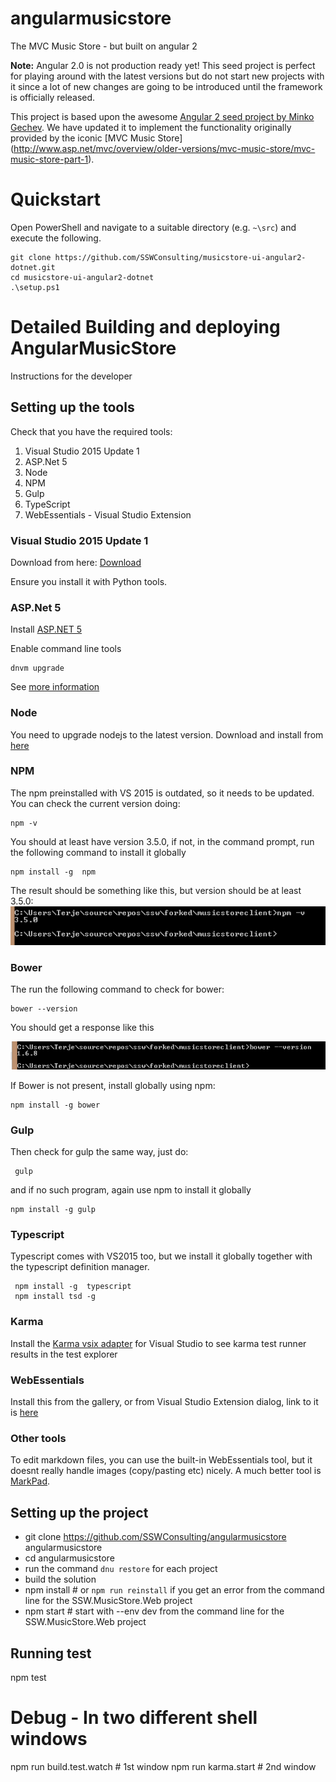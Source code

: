 # angularmusicstore

The MVC Music Store - but built on angular 2

**Note:** Angular 2.0 is not production ready yet! This seed project is perfect for playing around with the latest versions but do not start new projects with it since a lot of new changes are going to be introduced until the framework is officially released.

This project is based upon the awesome [Angular 2 seed project by Minko Gechev](https://github.com/mgechev/angular2-seed).
We have updated it to implement the functionality originally provided by the iconic [MVC Music Store] (http://www.asp.net/mvc/overview/older-versions/mvc-music-store/mvc-music-store-part-1).

# Quickstart

Open PowerShell and navigate to a suitable directory (e.g. `~\src`) and execute the following.

    git clone https://github.com/SSWConsulting/musicstore-ui-angular2-dotnet.git
    cd musicstore-ui-angular2-dotnet
    .\setup.ps1

# Detailed Building and deploying AngularMusicStore
Instructions for the developer

## Setting up the tools
Check that you have the required tools:

1.  Visual Studio 2015 Update 1
2.  ASP.Net 5
3.  Node
4.  NPM
5.  Gulp
6.  TypeScript
7.  WebEssentials - Visual Studio Extension

### Visual Studio 2015 Update 1
Download from here: [Download](http://go.microsoft.com/fwlink/?LinkId=691129) 

Ensure you install it with Python tools. 

### ASP.Net 5

Install [ASP.NET 5](https://go.microsoft.com/fwlink/?LinkId=627627)

Enable command line tools

    dnvm upgrade

See [more information](http://docs.asp.net/en/latest/getting-started/installing-on-windows.html) 

### Node
You need to upgrade nodejs to the latest version.
Download and install from [here](https://nodejs.org/en/download/)

### NPM
The npm preinstalled with VS 2015 is outdated, so it needs to be updated.
You can check the current version doing:

    npm -v

You should at least have version 3.5.0, if not, in the command prompt, run the following command to install it globally

    npm install -g  npm

The result should be something like this, but version should be at least 3.5.0:
![README](README_images\README.png)

### Bower
The run the following command to check for bower:

    bower --version
   
You should get a response like this

![README1](README_images\README1.png)


If Bower is not present, install globally using npm:

    npm install -g bower
   
### Gulp
Then check for gulp the same way, just do:

     gulp
    
 and if no such program, again use npm to install it globally 
 
    
    npm install -g gulp
    

### Typescript
 Typescript comes with VS2015 too, but we install it globally together with the typescript definition manager.
 
     npm install -g  typescript 
     npm install tsd -g
     
### Karma

Install the [Karma vsix adapter](https://visualstudiogallery.msdn.microsoft.com/4cd59e4a-82e8-4b4e-8302-d102fc81b090) for Visual Studio to see karma test runner results in the test explorer

### WebEssentials

Install this from the gallery, or from Visual Studio Extension dialog, link to it is [here](https://visualstudiogallery.msdn.microsoft.com/ee6e6d8c-c837-41fb-886a-6b50ae2d06a2)

### Other tools

To edit markdown files, you can use the built-in WebEssentials tool, but it doesnt really handle images (copy/pasting etc) nicely.  A much better tool is [MarkPad](http://code52.org/DownmarkerWPF/).




## Setting up the project

* git clone https://github.com/SSWConsulting/angularmusicstore  angularmusicstore
* cd angularmusicstore
* run the command `dnu restore` for each project
* build the solution
* npm install   # or `npm run reinstall` if you get an error from the command line for the SSW.MusicStore.Web project
* npm start     # start with --env dev from the command line for the SSW.MusicStore.Web project


## Running test


npm test

# Debug - In two different shell windows

npm run build.test.watch      # 1st window
npm run karma.start           # 2nd window
    
    
